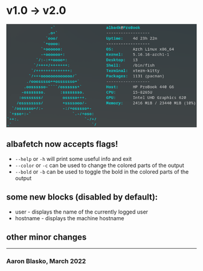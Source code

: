 # v1.0 -> **v2.0**
![v2.0](images/v2.0.png)
## albafetch now accepts flags!
* `--help` or `-h` will print some useful info and exit
* `--color` or `-c` can be used to change the colored parts of the output
* `--bold` or `-b` can be used to toggle the bold in the colored parts of the output

## some new blocks (disabled by default):
* user - displays the name of the currently logged user
* hostname - displays the machine hostname

## other minor changes

---

### Aaron Blasko, March 2022